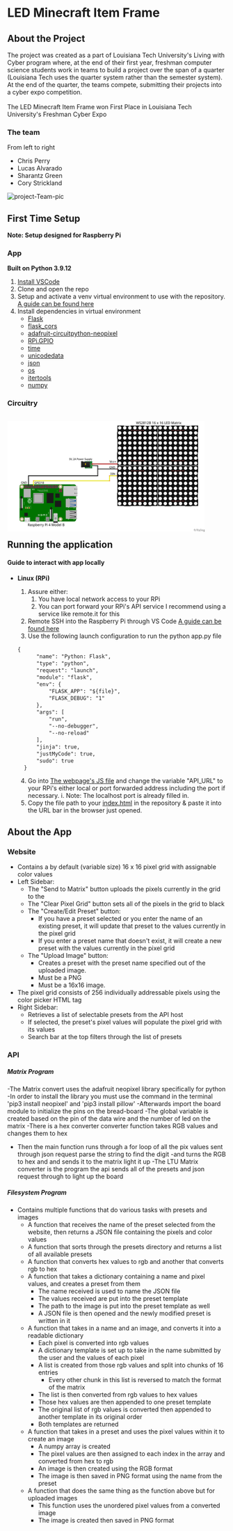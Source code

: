 # LED Minecraft Item Frame

## About the Project
The project was created as a part of Louisiana Tech University's Living with Cyber program where, at the end of their first year, freshman computer science students work in teams to build a project over the span of a quarter (Louisiana Tech uses the quarter system rather than the semester system). At the end of the quarter, the teams compete, submitting their projects into a cyber expo competition.
<br/>
<br/>
The LED Minecraft Item Frame won First Place in Louisiana Tech University's Freshman Cyber Expo

### The team
From left to right
- Chris Perry
- Lucas Alvarado
- Sharantz Green
- Cory Strickland

![project-Team-pic](https://github.com/ChrispyPeaches/csc132-itemframe/assets/26045099/2e09be6d-7731-408a-adf8-664562969556)



## First Time Setup
**Note: Setup designed for Raspberry Pi**
### App
**Built on Python 3.9.12**

1. [Install VSCode](https://code.visualstudio.com/download)
2. Clone and open the repo
3. Setup and activate a venv virtual environment to use with the repository. 
  [A guide can be found here](https://docs.python.org/3/library/venv.html)
3. Install dependencies in virtual environment
   - [Flask](https://pypi.org/project/Flask/)
   - [flask_cors](https://pypi.org/project/Flask-Cors/) 
   - [adafruit-circuitpython-neopixel](hhttps://pypi.org/project/adafruit-circuitpython-neopixel/)
   - [RPi.GPIO](https://pypi.org/project/RPi.GPIO/)
   - [time](https://pypi.org/project/time/)
   - [unicodedata](https://docs.python.org/3/library/unicodedata.html)
   - [json](https://docs.python.org/3/library/json.html)
   - [os](https://docs.python.org/3/library/os.html)
   - [itertools](https://docs.python.org/3/library/itertools.html)
   - [numpy](https://pypi.org/project/numpy/)

### Circuitry
<div style="float:left;margin-right:10%" markdown="1">
    
![Circuitry Sketch](docs/circuitry_sketch_bb.png)
</div>

## Running the application
#### Guide to interact with app locally
- **Linux (RPi)**
    1. Assure either:
       1. You have local network access to your RPi
       2. You can port forward your RPi's API service
          I recommend using a service like remote.it for this 
    2. Remote SSH into the Raspberry Pi through VS Code
      [A guide can be found here](https://code.visualstudio.com/docs/remote/ssh)
    3. Use the following launch configuration to run the python app.py file
  
      {
            "name": "Python: Flask",
            "type": "python",
            "request": "launch",
            "module": "flask",
            "env": {
                "FLASK_APP": "${file}",
                "FLASK_DEBUG": "1"
            },
            "args": [
                "run",
                "--no-debugger",
                "--no-reload"
            ],
            "jinja": true,
            "justMyCode": true,
            "sudo": true
        }
    4. Go into [The webpage's JS file](Webpage/app.js) and change the variable "API_URL" to your RPi's either local or port forwarded address including the port if necessary.
      i. Note: The localhost port is already filled in.
    5. Copy the file path to your [index.html](Webpage/index.html) in the repository & paste it into the URL bar in the browser just opened.

## About the App
### Website
- Contains a by default (variable size) 16 x 16 pixel grid with assignable color values
- Left Sidebar:
  - The "Send to Matrix" button uploads the pixels currently in the grid to the 
  - The "Clear Pixel Grid" button sets all of the pixels in the grid to black
  - The "Create/Edit Preset" button:
    - If you have a preset selected or you enter the name of an existing preset, it will update that preset to the values currently in the pixel grid
    - If you enter a preset name that doesn't exist, it will create a new preset with the values currently in the pixel grid
  - The "Upload Image" button:
    - Creates a preset with the preset name specified out of the uploaded image.
    - Must be a PNG
    - Must be a 16x16 image.
- The pixel grid consists of 256 individually addressable pixels using the color picker HTML tag
- Right Sidebar:
  - Retrieves a list of selectable presets from the API host
  - If selected, the preset's pixel values will populate the pixel grid with its values
  - Search bar at the top filters through the list of presets
### API
##### Matrix Program
-The Matrix convert uses the adafruit neopixel library specifically for python
-In order to install the library you must use the command in the terminal 'pip3 install neopixel' and 'pip3 install pillow'
-Afterwards import the board module to initialize the pins on the bread-board
-The global variable is created based on the pin of the data wire and the number of led on the matrix
-There is a hex converter converter function takes RGB values and changes them to hex
- Then the main function runs through a for loop of all the pix values sent through json request parse the string to find the digit
-and turns the RGB to hex and and sends it to the matrix light it up
-The LTU Matrix converter is the program the api sends all of the presets and json request through to light up the board
##### Filesystem Program
- Contains multiple functions that do various tasks with presets and images
  - A function that receives the name of the preset selected from the website, then returns a JSON file containing the pixels and color values
  - A function that sorts through the presets directory and returns a list of all available presets
  - A function that converts hex values to rgb and another that converts rgb to hex
  - A function that takes a dictionary containing a name and pixel values, and creates a preset from them
    - The name received is used to name the JSON file
    - The values received are put into the preset template
    - The path to the image is put into the preset template as well
    - A JSON file is then opened and the newly modified preset is written in it
  - A function that takes in a name and an image, and converts it into a readable dictionary
    - Each pixel is converted into rgb values
    - A dictionary template is set up to take in the name submitted by the user and the values of each pixel
    - A list is created from those rgb values and split into chunks of 16 entries
      - Every other chunk in this list is reversed to match the format of the matrix
    - The list is then converted from rgb values to hex values
    - Those hex values are then appended to one preset template
    - The original list of rgb values is converted then appended to another template in its original order
    - Both templates are returned
  - A function that takes in a preset and uses the pixel values within it to create an image
    - A numpy array is created
    - The pixel values are then assigned to each index in the array and converted from hex to rgb
    - An image is then created using the RGB format
    - The image is then saved in PNG format using the name from the preset
  - A function that does the same thing as the function above but for uploaded images
    - This function uses the unordered pixel values from a converted image
    - The image is created then saved in PNG format

